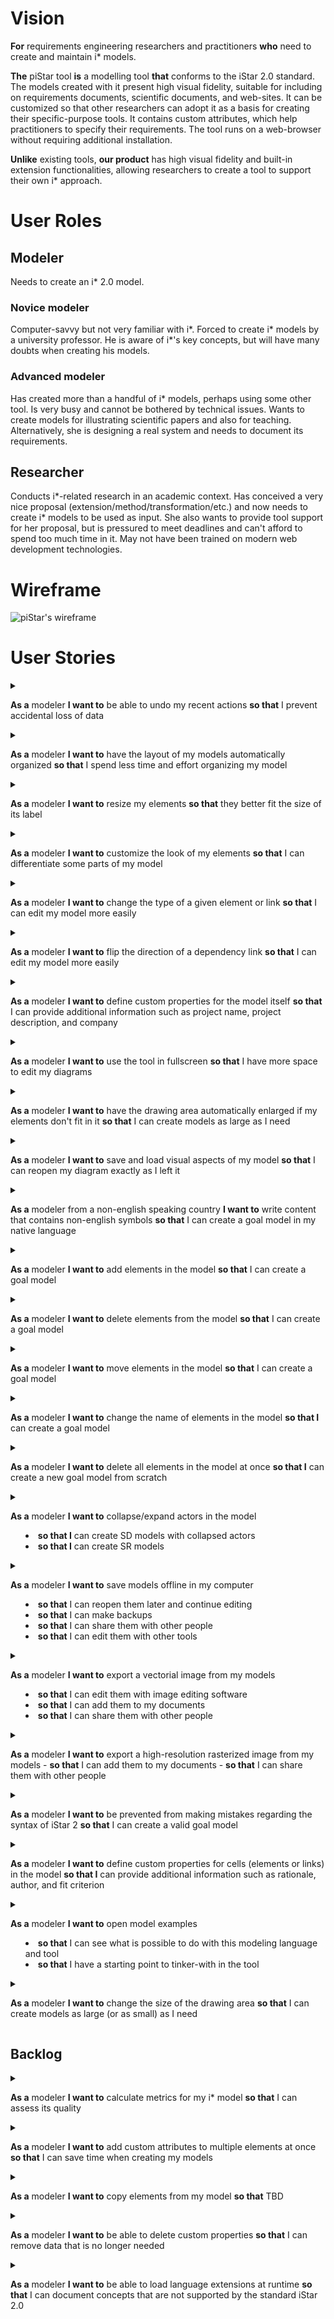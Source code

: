 # Vision
**For** requirements engineering researchers and practitioners
**who** need to create and maintain i* models.

**The** piStar tool
**is** a modelling tool
**that** conforms to the iStar 2.0 standard. The models created with it present high visual fidelity, suitable for
including on requirements documents, scientific documents, and web-sites. It can be customized so that other 
researchers can adopt it as a basis for creating their specific-purpose tools. It contains custom attributes,
which help practitioners to specify their requirements. The tool runs on a web-browser without requiring 
additional installation.

**Unlike** existing tools,
**our product** has high visual fidelity and built-in extension functionalities, allowing researchers to create
a tool to support their own i* approach.   

# User Roles

## Modeler
Needs to create an i* 2.0 model.

### Novice modeler
Computer-savvy but not very familiar with i*. Forced to create i* models by a university professor. He is aware 
of i*'s key concepts, but will have many doubts when creating his models.

### Advanced modeler
Has created more than a handful of i* models, perhaps using some other tool. Is very busy and cannot be bothered
by technical issues. Wants to create models for illustrating scientific papers and also for teaching. 
Alternatively, she is designing a real system and needs to document its requirements.

## Researcher
Conducts i*-related research in an academic context. Has conceived a very nice proposal
(extension/method/transformation/etc.) and now needs to create i* models to be used as input. She also wants to 
provide tool support for her proposal, but is pressured to meet deadlines and can't afford to spend 
too much time in it. May not have been trained on modern web development technologies.

# Wireframe
![piStar's wireframe](images/wireframeOverview.png)

# User Stories

<details><summary>

**As a** modeler
**I want to** be able to undo my recent actions
**so that** I prevent accidental loss of data </summary>
- *Notes*:
  - Support undoing the deletion of cells (elements or links)
  - Reconsider supporting undoing other kinds of actions in future releases, depending on user feedback
  - Support ctrl+z or command+z
- *Tests*:
  - Try undoing before any change has been made to the diagram
  - Try undoing after multiple changes have been made
  - Try undoing after every change has already been undone
  - Try undoing after going throuh "File/New Model"
- *History*: Since v2.1.0
</details>


<details><summary>

**As a** modeler
**I want to** have the layout of my models automatically organized
**so that** I spend less time and effort organizing my model </summary>
- *Notes*:
  - Preserve the content within actors exactly the same as before
  - For future releases, consider including the option of automatically layouting the content within actors.
    This would be useful for programatically-generated diagrams.
- *Tests*:
  - Try on an empty diagram
  - Try with collapsed actors
  - Try with expanded actors
- *History*: Since v2.1.0
</details>

<details><summary>

**As a** modeler
**I want to** resize my elements
**so that** they better fit the size of its label </summary>
- *Notes*:
  - Due to technical difficulties, resizing the actors circle is not available. This
may be reconsidered in future releases
- *History*: Since v2.0.0
</details>

<details><summary>

**As a** modeler
**I want to** customize the look of my elements
**so that** I can differentiate some parts of my model </summary>
- *Notes*:
  - Change color
- *History*: Since v2.0.0
</details>


<details><summary>

**As a** modeler
**I want to** change the type of a given element or link
**so that** I can edit my model more easily</summary>
- *Notes*:
  - Change contribution links, between Make, Help, Hurt, and Break (according to the content of the metamodel)
  - Change dependums, between Goal dependency, Quality dependency, Task dependency,
    and Resource dependency (according to the content of the metamodel)
  - Change actors, between Actor, Agent, and Role (according to the content of the metamodel)
- *History*: Since v2.0.0. Updated on v2.1.0
</details>


<details><summary>

**As a** modeler
**I want to** flip the direction of a dependency link
**so that** I can edit my model more easily</summary>
- *Notes*:
  - Check validity before flipping: a refined element cannot be the Depender Element in
  a Dependency link (iStar 2.0 Guide, Page 14).
- *History*: Since v2.0.0
</details>

<details><summary>

**As a** modeler
**I want to** define custom properties for the model itself
**so that** I can provide additional information such as project name, project description, and company</summary>
- *Notes*:
  - do not allow blank spaces in the name of the property
- *History*: Since v2.0.0
</details>


<details><summary>

**As a** modeler
**I want to** use the tool in fullscreen
**so that** I have more space to edit my diagrams</summary>
- *Notes*:
  - do not allow blank spaces in the name of the property
- *History*: Since v2.0.0
</details>


<details><summary>
  
**As a** modeler 
**I want to** have the drawing area automatically enlarged if my elements don't fit in it
 **so that** I can create models as large as I need</summary>
- *Notes*:
  - Increase the drawing area to fit elements that are moved beyond the current drawing area
- *Tests*:
  - Try when moving expanded actor
  - Try when moving collapsed actor
  - Try when moving elements within an expanded actor
  - Try when moving dependums
  - Try in every direction (top, right, bottom, left)
- *History*: Since v1.2.0. Updated on v2.0.0
</details>


<details><summary>
  
**As a** modeler 
**I want to** save and load visual aspects of my model
**so that** I can reopen my diagram exactly as I left it</summary>
- *Notes*:
  - Vertices on links
  - Collapsed actors
  - Color of the elements
- *History*: Since v1.1.0. Updated on v2.0.0
</details>


<details><summary>
  
**As a** modeler from a non-english speaking country
**I want to** write content that contains non-english symbols
**so that** I can create a goal model in my native language</summary>
- *Notes*:
  - المتطلبات الهندسية (Arabic)
  - 需求工程 (Chinese)
  - 要求工学 (Japanese)
  - Açafrão (Portuguese)
  - разработка требований (Russian)
  - gereksinim mühendisliği (Turkish)
- *Tests*:
  - Try in elements' name
  - Try in the content of a custom property
  - Try in the name of a custom property
  - Try saving and loading the model
  - Try saving as image (PNG and SVG)
- *History*: Since v1.1.0
</details>


<details><summary>
  
**As a** modeler
**I want to** add elements in the model
**so that** I can create a goal model</summary>
- *Notes*:
  - Conform to i* 2.0 standard
- *History*: Since v1.0.0
</details>

<details><summary>
  
**As a** modeler
**I want to** delete elements from the model
**so that** I can create a goal model</summary>
- *Notes*:
  - delete associated links
  - delete the whole dependency if trying to delete a part of it
- *History*: Since v1.0.0
</details>

<details><summary>
  
**As a** modeler
**I want to** move elements in the model
**so that** I can create a goal model</summary>
- *Notes*:
  - update actor's boundary accordingly
- *History*: Since v1.0.0
</details>

<details><summary>
  
**As a** modeler
**I want to** change the name of elements in the model
**so that I** can create a goal model</summary>
- *Notes*:
  - allow duplicates
  - automatic linebreaks to fit the element's width
- *History*: Since v1.0.0. Updated on v2.0.0
</details>

<details><summary>
  
**As a** modeler
**I want to** delete all elements in the model at once
**so that I** can create a new goal model from scratch</summary>
- *Notes*:
  - ask user to confirm
- *History*: Since v1.0.0
</details>

<details><summary>
  
**As a** modeler
**I want to** collapse/expand actors in the model
  - **so that I** can create SD models with collapsed actors
  - **so that I** can create SR models</summary>
- *Notes*:
  - reposition dependency links
- *History*: Since v1.0.0
</details>

<details><summary>
  
**As a** modeler
**I want to** save models offline in my computer
  - **so that** I can reopen them later and continue editing
  - **so that** I can make backups
  - **so that** I can share them with other people
  - **so that** I can edit them with other tools</summary>
- *Notes*:
  - none
- *History*: Since v1.0.0
</details>

<details><summary>
  
**As a** modeler
**I want to** export a vectorial image from my models
  - **so that** I can edit them with image editing software
  - **so that** I can add them to my documents
  - **so that** I can share them with other people</summary>
- *Notes*:
  - none
- *Tests*:
  - See if they open correctly in Inkscape (open-source image creation software)
  - See if they open correctly when inserted in a Microsoft Word document
  - Try with a selected element
- *History*: Since v1.0.0
</details>

<details><summary>
  
**As a** modeler
  **I want to** export a high-resolution rasterized image from my models
    - **so that** I can add them to my documents
    - **so that** I can share them with other people</summary>
- *Notes*:
  - none
- *Tests*:
  - Try with a selected element
- *History*: Since v1.0.0
</details>

<details><summary>
  
**As a** modeler
**I want to** be prevented from making mistakes regarding the syntax of iStar 2
**so that** I can create a valid goal model</summary>
- *Notes*:
  - Conform to i* 2.0 standard
  - Provide illustrated explanations of the mistakes
  - Exception: There should be no cyclic links. Rationale: technical difficulties
  - Exception: AND-refinement relations must contain at least two children. Rationale: The user needs to be able
    to create the *first* AND-refinement for a given parent. The tool should not prevent the creation of
    AND-refinements with only one child, since the second child would only get added afterwards.
- *History*: Since v1.0.0. Updated on v2.0.0
</details>

<details><summary>
  
**As a** modeler
**I want to** define custom properties for cells (elements or links) in the model
**so that I** can provide additional information such as rationale, author, and fit criterion</summary>
- *Notes*:
  - do not allow blank spaces in the name of the property
- *History*: Since v1.0.0. Updated on v2.0.0
</details>

<details><summary>
  
**As a** modeler 
**I want to** open model examples
- **so that** I can see what is possible to do with this
modeling language and tool
- **so that** I have a starting point to tinker-with in the tool</summary>
- *Notes*:
  - none
- *History*: Since v1.0.0
</details>

<details><summary>
  
**As a** modeler 
**I want to** change the size of the drawing area
 **so that** I can create models as large (or as small) as I need</summary>
- *Notes*:
  - Manually define width and height
- *History*: Since v1.0.0
</details>

## Backlog


<details><summary>
  
**As a** modeler 
**I want to** calculate metrics for my i* model 
 **so that** I can assess its quality</summary>
- *Notes*:
  - TBD
</details>

<details><summary>

**As a** modeler 
**I want to** add custom attributes to multiple elements at once
 **so that** I can save time when creating my models</summary>
- *Notes*:
  - TBD
</details>

<details><summary>

**As a** modeler 
**I want to** copy elements from my model
 **so that** TBD</summary>
- *Notes*:
  - TBD
</details>

<details><summary>

**As a** modeler 
**I want to** be able to delete custom properties
 **so that** I can remove data that is no longer needed </summary>
- *Notes*:
  - TBD
</details>

<details><summary>

**As a** modeler 
**I want to** be able to load language extensions at runtime
 **so that** I can document concepts that are not supported by the standard iStar 2.0 </summary>
- *Notes*:
  - TBD
</details>
